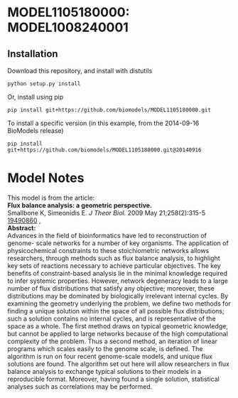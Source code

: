 # MODEL1105180000: MODEL1008240001

## Installation

Download this repository, and install with distutils

`python setup.py install`

Or, install using pip

`pip install git+https://github.com/biomodels/MODEL1105180000.git`

To install a specific version (in this example, from the 2014-09-16 BioModels release)

`pip install git+https://github.com/biomodels/MODEL1105180000.git@20140916`


# Model Notes


This model is from the article:  
**Flux balance analysis: a geometric perspective.**   
Smallbone K, Simeonidis E. _J Theor Biol._ 2009 May 21;258(2):315-5
[19490860](http://www.ncbi.nlm.nih.gov/pubmed/19490860) ,  
**Abstract:**   
Advances in the field of bioinformatics have led to reconstruction of genome-
scale networks for a number of key organisms. The application of
physicochemical constraints to these stoichiometric networks allows
researchers, through methods such as flux balance analysis, to highlight key
sets of reactions necessary to achieve particular objectives. The key benefits
of constraint-based analysis lie in the minimal knowledge required to infer
systemic properties. However, network degeneracy leads to a large number of
flux distributions that satisfy any objective; moreover, these distributions
may be dominated by biologically irrelevant internal cycles. By examining the
geometry underlying the problem, we define two methods for finding a unique
solution within the space of all possible flux distributions; such a solution
contains no internal cycles, and is representative of the space as a whole.
The first method draws on typical geometric knowledge, but cannot be applied
to large networks because of the high computational complexity of the problem.
Thus a second method, an iteration of linear programs which scales easily to
the genome scale, is defined. The algorithm is run on four recent genome-scale
models, and unique flux solutions are found. The algorithm set out here will
allow researchers in flux balance analysis to exchange typical solutions to
their models in a reproducible format. Moreover, having found a single
solution, statistical analyses such as correlations may be performed.


